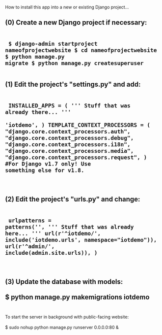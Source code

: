 
How to install this app into a new or existing Django project... 


(0) Create a new Django project if necessary: <br/>
<br/><pre lang="bash"><code>
$ django-admin startproject nameofprojectwebsite 
$ cd nameofprojectwebsite 
$ python manage.py migrate 
$ python manage.py createsuperuser 
</pre></code>
<br/>
(1) Edit the project's "settings.py" and add: <br/>
<br/><pre lang="python"><code>
INSTALLED_APPS = (
	''' Stuff that was already there... '''  
	'iotdemo',
)
TEMPLATE_CONTEXT_PROCESSORS = (
	"django.core.context_processors.auth", 
	"django.core.context_processors.debug", 
	"django.core.context_processors.i18n", 
	"django.core.context_processors.media", 
	"django.core.context_processors.request", 
)
#For Django v1.7 only! Use something else for v1.8. 
</pre></code><br/>
<br/>
(2) Edit the project's "urls.py" and change: <br/>
<br/><pre lang="python"><code>
urlpatterns = patterns('', 
	''' Stuff that was already here... ''' 
	url(r'^iotdemo/', include('iotdemo.urls', namespace="iotdemo")), 
	url(r'^admin/', include(admin.site.urls)), 
) 
</pre></code><br/>
<br/>
(3) Update the database with models: <br/>
<br/>
$ python manage.py makemigrations iotdemo <br/>
<br/>
---

To start the server in background with public-facing website: <br/>
<br/>
$ sudo nohup  python manage.py runserver 0.0.0.0:80 & <br/>

